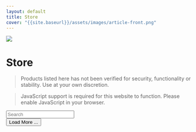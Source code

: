 ```yaml
---
layout: default
title: Store
cover: "{{site.baseurl}}/assets/images/article-front.png"
---
```

<img class="background" src="{{site.baseurl}}/assets/images/article-front.png" />

# Store

<blockquote class="danger">
    Products listed here has not been verified for security, functionality or stability. Use at your own discretion.
</blockquote>

<blockquote class="error" id="js">
    JavaScript support is required for this website to function. Please enable JavaScript in your browser.
</blockquote>
<script>
    document.querySelector('#js').remove()
</script>

<input type="text" name="search" placeholder="Search" onInput="search(this)" />

<div class="grid x2 equal adaptive center-content" id="tiles">
</div>
<div class="flex stretch-width row center-content">
    <button id="loadmore" onclick='extend()'> Load More ... </button>
</div>

<script src="https://cdn.jsdelivr.net/npm/fuse.js@7.1.0"></script>
<script>
    const tiles = [
        {% for tile in site.tiles %}
        {
            title: "{{tile.title}}",
            excerpt: "{{tile.excerpt}}",
            url: "{{site.baseurl}}/{{tile.url}}",
            domain: "{{tile.domain}}",
            thumbnail: "{{tile.thumbnail}}",
            author: "{{tile.author}}",
            license: "{{tile.license}}",
            version: "{{tile.version}}",
            tags: [
                {% for tag in tile.tags %}
                '{{tag}}',
                {% endfor %}
            ]
        },
        {% endfor %}
    ]
    
    let filtered = [ ]
    let filter = ""
    
    const options = {
    includeScore: true,
    keys: [
        {
        name: 'title',
        weight: 0.9
        },
        {
        name: 'tags',
        weight: 0.75
        },
        {
        name: 'author',
        weight: 0.5
        },
        {
        name: 'excerpt',
        weight: 0.3
        }
    ]
    }
    
    const Tile = (data) => (
        `<a class="tile rounded gray fill-available" href="${data.url}">
            <img src="{{site.baseurl}}/assets/images/tiles/${data.domain}/${data.thumbnail}" />
            <div class="flex column spaced">
                <div class="flex row center-content">
                    <h4 class="flex stretch-width"> ${data.title} </h4>
                    <pre> Version ${data.version} </pre>
                </div>
                <p> ${data.excerpt} </p>
                <p><i>${ data.author }, ${ data.license }</i></p>
                <div class="flex row">
                ${ data.tags.map(tag => `<span class="tag" >${ tag }</span>` ).reduce((acc, tag) => acc + tag) }
                </div>
            </div>
        </a>`
    )
    
    const refreshTiles = () => {
        tileHolder.innerHTML = ""
        filtered.forEach(item => {
            tileHolder.innerHTML += Tile(item)
        })
        
        document.querySelector("#loadmore").disabled = (filtered.length == tiles.length) || filter != ""
    }
    
    const tileHolder = document.querySelector("#tiles")

    // Create a new instance of Fuse
    const fuse = new Fuse(tiles, options)
    
    const search = ({value}) => {
        filter = value
        if (value != "") {
            const result = fuse.search(value)
            if (!result) return
            filtered = result.map(data => data.item)
        } else {
            filtered = [ ...tiles.slice(0,5) ]
        }
        refreshTiles()
    }
    
    const extend = () => {
        if (filter != "") return
        if (filtered.length == tiles.length) return
        const len = ( filtered.length + 5 <= tiles.length ) ? filter.length + 5 : tiles.length
        filtered = [ ...tiles.slice(0, len) ]
        refreshTiles()
    }
    
    extend()
    
</script>
